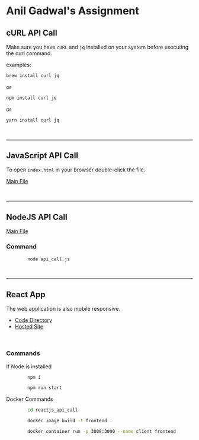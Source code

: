 # Anil Gadwal's Assignment

## cURL API Call
Make sure you have `cURL` and `jq` installed on your system before executing the curl command.

examples:

```bash
brew install curl jq
```

or

```bash
npm install curl jq
```

or

```bash
yarn install curl jq
```

<br><hr>

## JavaScript API Call

To open `index.html` in your browser double-click the file. 

[Main File](./javascript_api_call/index.html)

<br><hr>

## NodeJS API Call

[Main File](./nodejs_api_call/api_call.js)

### Command

```bash
        node api_call.js
```

<br><hr>

## React App

The web application is also mobile responsive. 

- [Code Directory](./reactjs_api_call/)
- [Hosted Site](https://symbl-task.web.app)

<br>

### Commands

If Node is installed

```bash
        npm i
```

```bash
        npm run start
```

Docker Commands

```bash
        cd reactjs_api_call
```

```bash
        docker image build -t frontend .
```

```bash
        docker container run -p 3000:3000 --name client frontend
```

